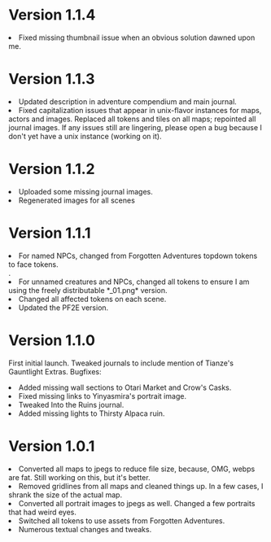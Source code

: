 # Version 1.1.4
<li>Fixed missing thumbnail issue when an obvious solution dawned upon me.</li>

# Version 1.1.3
<li>Updated description in adventure compendium and main journal.</li>
<li>Fixed capitalization issues that appear in unix-flavor instances for maps, actors and images. Replaced all tokens and tiles on all maps; repointed all journal images. If any issues still are lingering, please open a bug because I don't yet have a unix instance (working on it).</li>

# Version 1.1.2
<li>Uploaded some missing journal images.</li>
<li>Regenerated images for all scenes</li>

# Version 1.1.1
<li>For named NPCs, changed from Forgotten Adventures topdown tokens to face tokens.</li>.
<li>For unnamed creatures and NPCs, changed all tokens to ensure I am using the freely distributable *_01.png* version.</li>
<li>Changed all affected tokens on each scene.</li>
<li>Updated the PF2E version.</li>

# Version 1.1.0

First initial launch. Tweaked journals to include mention of Tianze's Gauntlight Extras.
Bugfixes:
<li>Added missing wall sections to Otari Market and Crow's Casks.</li>
<li>Fixed missing links to Yinyasmira's portrait image.</li>  
<li>Tweaked Into the Ruins journal.</li>
<li>Added missing lights to Thirsty Alpaca ruin.</li>

# Version 1.0.1

<li>Converted all maps to jpegs to reduce file size, because, OMG, webps are fat. Still working on this, but it's better.</li>
<li>Removed gridlines from all maps and cleaned things up. In a few cases, I shrank the size of the actual map.</li>
<li>Converted all portrait images to jpegs as well. Changed a few portraits that had weird eyes.</li>
<li>Switched all tokens to use assets from Forgotten Adventures.</li>
<li>Numerous textual changes and tweaks.</li>



